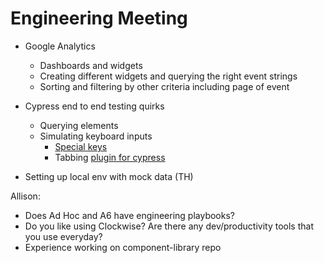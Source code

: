 # Engineering Meeting

- Google Analytics
  - Dashboards and widgets
  - Creating different widgets and querying the right event strings
  - Sorting and filtering by other criteria including page of event
 
- Cypress end to end testing quirks
  - Querying elements
  - Simulating keyboard inputs
    - [Special keys](https://docs.cypress.io/api/commands/type#Arguments)
    - Tabbing [plugin for cypress](https://github.com/kuceb/cypress-plugin-tab)

- Setting up local env with mock data (TH)

Allison:
- Does Ad Hoc and A6 have engineering playbooks?
- Do you like using Clockwise? Are there any dev/productivity tools that you use everyday?
- Experience working on component-library repo
